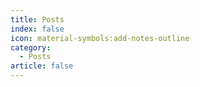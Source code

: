 ```yaml
---
title: Posts
index: false
icon: material-symbols:add-notes-outline
category:
  - Posts
article: false
---
```


<Catalog />
